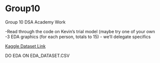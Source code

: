 # Group10
Group 10 DSA Academy Work

-Read through the code on Kevin’s trial model (maybe try one of your own
<br>
-3 EDA graphics (for each person, totals to 15) - we’ll delegate specifics

[Kaggle Dataset Link](https://www.kaggle.com/datasets/amruthjithrajvr/recruitment-scam)

DO EDA ON EDA_DATASET.CSV
